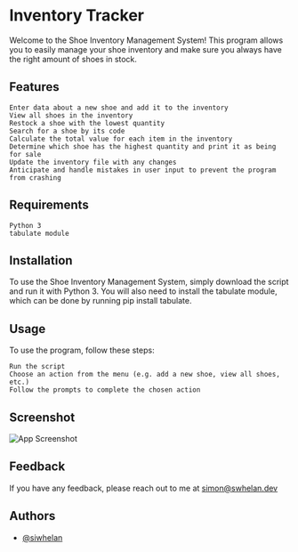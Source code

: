 
# Inventory Tracker

Welcome to the Shoe Inventory Management System! This program allows you to easily manage your shoe inventory and make sure you always have the right amount of shoes in stock.

## Features

    Enter data about a new shoe and add it to the inventory
    View all shoes in the inventory
    Restock a shoe with the lowest quantity
    Search for a shoe by its code
    Calculate the total value for each item in the inventory
    Determine which shoe has the highest quantity and print it as being for sale
    Update the inventory file with any changes
    Anticipate and handle mistakes in user input to prevent the program from crashing

## Requirements

    Python 3
    tabulate module

## Installation

To use the Shoe Inventory Management System, simply download the script and run it with Python 3. You will also need to install the tabulate module, which can be done by running pip install tabulate.

## Usage

To use the program, follow these steps:

    Run the script
    Choose an action from the menu (e.g. add a new shoe, view all shoes, etc.)
    Follow the prompts to complete the chosen action

## Screenshot

![App Screenshot](https://i.imgur.com/AN6Vsqo.jpg)

## Feedback

If you have any feedback, please reach out to me at simon@swhelan.dev

## Authors

- [@siwhelan](https://github.com/siwhelan)

